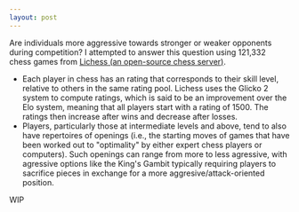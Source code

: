 ```yaml
---
layout: post
---
```


Are individuals more aggressive towards stronger or weaker opponents during competition? I attempted to answer this question using 121,332 chess games from [Lichess (an open-source chess server)](http://www.lichess.org). 

- Each player in chess has an rating that corresponds to their skill level, relative to others in the same rating pool. Lichess uses the Glicko 2 system to compute ratings, which is said to be an improvement over the Elo system, meaning that all players start with a rating of 1500. The ratings then increase after wins and decrease after losses. 
- Players, particularly those at intermediate levels and above, tend to also have repertoires of openings (i.e., the starting moves of games that have been worked out to "optimality" by either expert chess players or computers). Such openings can range from more to less agressive, with agressive options like the King's Gambit typically requiring players to sacrifice pieces in exchange for a more aggresive/attack-oriented position. 





WIP
